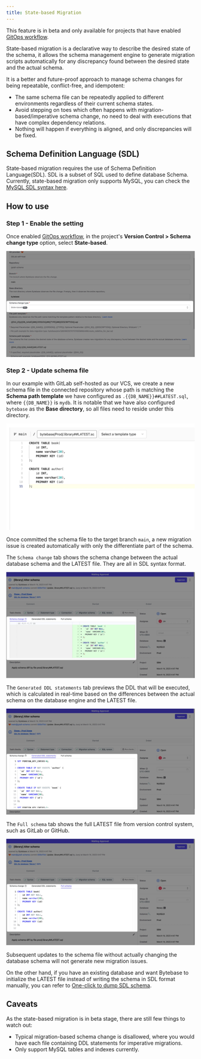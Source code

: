 ```yaml
---
title: State-based Migration
---
```


<hint-block type="warning">

This feature is in beta and only available for projects that have enabled [GitOps workflow](/docs/vcs-integration/enable-gitops-workflow).

</hint-block>

State-based migration is a declarative way to describe the desired state of the schema, it allows the schema management engine to generate migration scripts automatically for any discrepancy found between the desired state and the actual schema.

It is a better and future-proof approach to manage schema changes for being repeatable, conflict-free, and idempotent:

- The same schema file can be repeatedly applied to different environments regardless of their current schema states.
- Avoid stepping on toes which often happens with migration-based/imperative schema change, no need to deal with executions that have complex dependency relations.
- Nothing will happen if everything is aligned, and only discrepancies will be fixed.

## Schema Definition Language (SDL)

State-based migration requires the use of Schema Definition Language(SDL). SDL is a subset of SQL used to define database Schema. Currently, state-based migration only supports MySQL, you can check the [MySQL SDL syntax here](/docs/change-database/state-based-migration/schema-definition-language).

## How to use

### Step 1 - Enable the setting

Once enabled [GitOps workflow](/docs/vcs-integration/enable-gitops-workflow), in the project's **Version Control > Schema change type** option, select **State-based**.

![select-schema-change-type](/static/docs/change-database/state-based-migration/overview/select-schema-change-type.webp)

### Step 2 - Update schema file

In our example with GitLab self-hosted as our VCS, we create a new schema file in the connected repository whose path is matching the **Schema path template** we have configured as `.{{DB_NAME}}##LATEST.sql`, where `{{DB_NAME}}` is `mydb`. It is notable that we have also configured `bytebase` as the **Base directory**, so all files need to reside under this directory.

![commit-new-schema-file](/static/docs/change-database/state-based-migration/overview/commit-new-schema-file.webp)

Once committed the schema file to the target branch `main`, a new migration issue is created automatically with only the differentiate part of the schema.

The `Schema change` tab shows the schema change between the actual database schema and the LATEST file. They are all in SDL syntax format.

![new-migration-issue-diff](/static/docs/change-database/state-based-migration/overview/new-migration-issue-diff.webp)

The `Generated DDL statements` tab previews the DDL that will be executed, which is calculated in real-time based on the differences between the actual schema on the database engine and the LATEST file.

![new-migration-issue-ddl](/static/docs/change-database/state-based-migration/overview/new-migration-issue-ddl.webp)

The `Full schema` tab shows the full LATEST file from version control system, such as GitLab or GitHub.

![new-migration-issue-full-text](/static/docs/change-database/state-based-migration/overview/new-migration-issue-full-text.webp)

Subsequent updates to the schema file without actually changing the database schema will not generate new migration issues.

On the other hand, if you have an existing database and want Bytebase to initialize the LATEST file instead of writing the schema in SDL format manually, you can refer to [One-click to dump SDL schema](/docs/change-database/state-based-migration/one-click-to-dump-sdl-schema).

## Caveats

As the state-based migration is in beta stage, there are still few things to watch out:

- Typical migration-based schema change is disallowed, where you would have each file containing DDL statements for imperative migrations.
- Only support MySQL tables and indexes currently.
